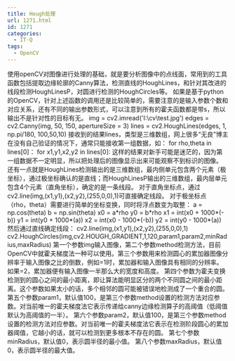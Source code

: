 ```yaml
---
title: Hough处理
url: 1271.html
id: 1271
categories:
  - IT·Q
tags:
  - OpenCV
---
```


使用openCV对图像进行处理的基础，就是要分析图像中的点线面，常用到的工具函数包括提取边缘轮廓的Canny算法，检测直线的HoughLines，和针对其改进的线段检测HoughLinesP，对圆进行检测的HoughCircles等。 如果是基于python的OpenCV，针对上述函数的调用还是比较简单的，需要注意的是输入参数个数和对应关系，还有不同的输出参数形式，可以注意到所有的霍夫函数都是带s，所以输出不是针对性的目标有无。 img = cv2.imread('I:\\cv\\test.jpg') edges = cv2.Canny(img, 50, 150, apertureSize = 3) lines = cv2.HoughLines(edges, 1, np.pi/180, 100,50,10) 接收到的结果lines，类型是三维数组，网上很多“无良”博主在没有自己验证的情况下，通常只能接收第一组数据，如： for rho,theta in lines\[0\]： for x1,y1,x2,y2 in lines\[0\]: 这样的结果对新手可能是迷茫的，因为第一组数据不一定明显，所以把处理后的图像显示出来可能观察不到标识的图像。 还有一点就是HoughLines检测输出的是三维数组，最内侧单元包含两个元素（极坐标），通过极坐标确认的是直线；而HoughLinesP输出的三维数组，最内层单元包含4个元素（直角坐标），确定的是一条线段。 对于直角坐标点，通过cv2.line(img,(x1,y1),(x2,y2),(255,0,0),1)可直接确定线段。 对于极坐标点（rho，theta）需要进行简单的坐标变换，同时将浮点数变为取整： a = np.cos(theta) b = np.sin(theta) x0 = a\*rho y0 = b\*rho x1 = int(x0 + 1000*(-b)) y1 = int(y0 + 1000*(a)) x2 = int(x0 - 1000*(-b)) y2 = int(y0 - 1000*(a)) 然后通过直线确定线段： cv2.line(img,(x1,y1),(x2,y2),(255,0,0),1) cv2.HoughCircles(img,cv2.HOUGH_GRADIENT,1,120,param1,param2,minRadius,maxRadius) 第一个参数img输入图像，第二个参数method检测方法，目前OpenCV中就霍夫梯度法一种可以使用。第三个参数用来检测圆心的累加器图像分辨率于输入图像之比的倒数，例如=1时，累加器和输入图像具有相同的分辨率。如果=2，累加器便有输入图像一半那么大的宽度和高度。 第四个参数为霍夫变换检测到的圆心之间的最小距离，即让算法能明显区分的两个不同圆之间的最小距离。这个参数如果太小的话，多个相邻的圆可能被错误地检测成了一个重合的圆。 第五个参数param1，默认值100，是第三个参数method设置的检测方法对应参数。对当前唯一的霍夫梯度法它表示传递给canny边缘检测算子的高阈值（低阈值默认为高阈值的一半）。 第六个参数param2，默认值100，是第三个参数method设置的检测方法对应参数。对当前唯一的霍夫梯度法它表示在检测阶段圆心的累加器阈值，它越小的话，就可以检测到更多根本不存在的圆。 第七个参数minRadius，默认值0，表示圆半径的最小值。 第八个参数maxRadius，默认值0，表示圆半径的最大值。
